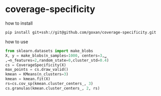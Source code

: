 # coverage-specificity

how to install

```
pip install git+ssh://git@github.com/goxan/coverage-specificity.git
```

how to use
```python
from sklearn.datasets import make_blobs
X, y = make_blobs(n_samples=1000, centers=3,␣
,→n_features=2,random_state=0,cluster_std=0.4)
cs = CoverageSpecificity(X)
max_points = cs.draw_valid()
kmean = KMeans(n_clusters=3)
kmean = kmean.fit(X)
rs=cs.cov_sp(kmean.cluster_centers_, 3)
cs.granulas(kmean.cluster_centers_, 2, rs)
```
